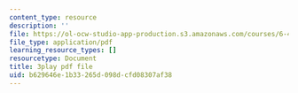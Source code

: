 ```yaml
---
content_type: resource
description: ''
file: https://ol-ocw-studio-app-production.s3.amazonaws.com/courses/6-451-principles-of-digital-communication-ii-spring-2005/b629646e1b33265d098dcfd08307af38_MVpmgHSBSc0.pdf
file_type: application/pdf
learning_resource_types: []
resourcetype: Document
title: 3play pdf file
uid: b629646e-1b33-265d-098d-cfd08307af38
---
```

